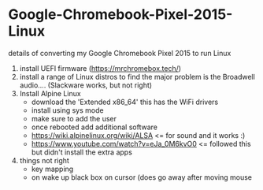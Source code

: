 # Google-Chromebook-Pixel-2015-Linux
details of converting my Google Chromebook Pixel 2015 to run Linux
1. install UEFI firmware (https://mrchromebox.tech/) 
2. install a range of Linux distros to find the major problem is the Broadwell audio.... (Slackware works, but not right)
3. Install Alpine Linux
   - download the 'Extended x86_64' this has the WiFi drivers
   - install using sys mode
   - make sure to add the user
   - once rebooted add additional software
   - https://wiki.alpinelinux.org/wiki/ALSA <= for sound and it works :)
   - https://www.youtube.com/watch?v=eJa_0M6kvO0 <= followed this but didn't install the extra apps
4. things not right
   - key mapping
   - on wake up black box on cursor (does go away after moving mouse
